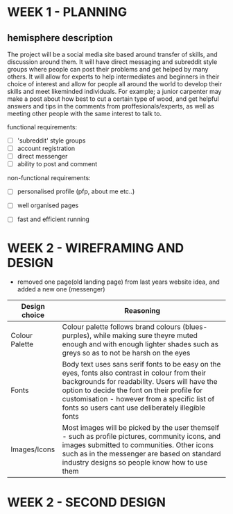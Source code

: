 # WEEK 1 - PLANNING

## hemisphere description

The project will be a social media site based around transfer of skills, and discussion around them. It will have direct messaging and subreddit style groups where people can post their problems and get helped by many others. It will allow for experts to help intermediates and beginners in their choice of interest and allow for people all around the world to develop their skills and meet likeminded individuals. For example; a junior carpenter may make a post about how best to cut a certain type of wood, and get helpful answers and tips in the comments from proffesionals/experts, as well as meeting other people with the same interest to talk to.


functional requirements:

- [ ] 'subreddit' style groups
- [ ] account registration
- [ ] direct messenger
- [ ] ability to post and comment

non-functional requirements:

- [ ] personalised profile (pfp, about me etc..)
- [ ] well organised pages
- [ ] fast and efficient running


# WEEK 2 - WIREFRAMING AND DESIGN


- removed one page(old landing page) from last years website idea, and added a new one (messenger)



| Design choice | Reasoning |
|---|---|
| Colour Palette | Colour palette follows brand colours (blues-purples), while making sure theyre muted enough and with enough lighter shades such as greys so as to not be harsh on the eyes
| Fonts | Body text uses sans serif fonts to be easy on the eyes, fonts also contrast in colour from their backgrounds for readability. Users will have the option to decide the font on their profile for customisation - however from a specific list of fonts so users cant use deliberately illegible fonts
| Images/Icons | Most images will be picked by the user themself - such as profile pictures, community icons, and images submitted to communities. Other icons such as in the messenger are based on standard industry designs so people know how to use them


# WEEK 2 - SECOND DESIGN